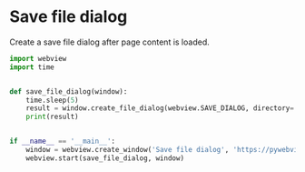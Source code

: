 # Save file dialog

Create a save file dialog after page content is loaded.


``` python
import webview
import time


def save_file_dialog(window):
    time.sleep(5)
    result = window.create_file_dialog(webview.SAVE_DIALOG, directory='/', save_filename='test.file')
    print(result)


if __name__ == '__main__':
    window = webview.create_window('Save file dialog', 'https://pywebview.flowrl.com/hello')
    webview.start(save_file_dialog, window)
```
